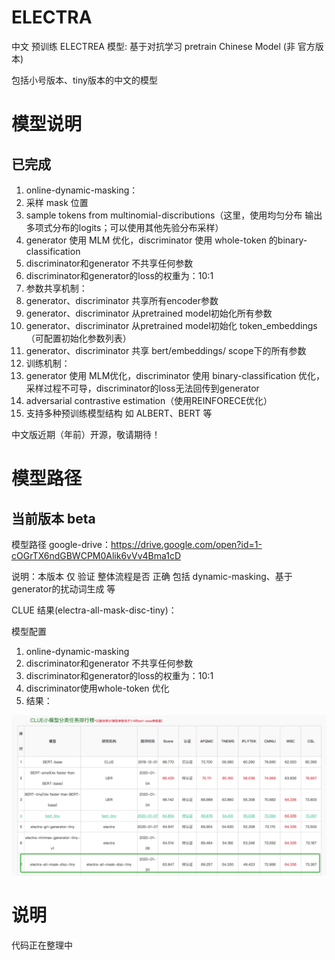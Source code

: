 # ELECTRA

中文 预训练 ELECTREA 模型: 基于对抗学习 pretrain Chinese Model
(非 官方版本)

包括小号版本、tiny版本的中文的模型
# 模型说明
## 已完成
1. online-dynamic-masking：
  1. 采样 mask 位置
  2. sample tokens from multinomial-discributions（这里，使用均匀分布 输出 多项式分布的logits；可以使用其他先验分布采样）
2. generator 使用 MLM 优化，discriminator 使用 whole-token 的binary-classification
3. discriminator和generator 不共享任何参数
4. discriminator和generator的loss的权重为：10:1
5. 参数共享机制：
  1. generator、discriminator 共享所有encoder参数
  2. generator、discriminator 从pretrained model初始化所有参数
  3. generator、discriminator 从pretrained model初始化 token_embeddings（可配置初始化参数列表）
  4. generator、discriminator 共享 bert/embeddings/ scope下的所有参数
6. 训练机制：
  1. generator 使用 MLM优化，discriminator 使用 binary-classification 优化，采样过程不可导，discriminator的loss无法回传到generator
  2. adversarial contrastive estimation（使用REINFORECE优化）
7. 支持多种预训练模型结构 如 ALBERT、BERT 等

中文版近期（年前）开源，敬请期待！
# 模型路径
## 当前版本 beta
模型路径 google-drive：https://drive.google.com/open?id=1-cOGrTX6ndGBWCPM0Alik6vVv4Bma1cD

说明：本版本 仅 验证 整体流程是否 正确 包括 dynamic-masking、基于generator的扰动词生成 等

CLUE 结果(electra-all-mask-disc-tiny)：

模型配置

1. online-dynamic-masking
2. discriminator和generator 不共享任何参数
3. discriminator和generator的loss的权重为：10:1
4. discriminator使用whole-token 优化
5. 结果：

![image](http://github.com/CLUEbenchmark/ELECTRA/blob/master/images/electra_tiny_beta_all_mask.png)



# 说明
代码正在整理中

